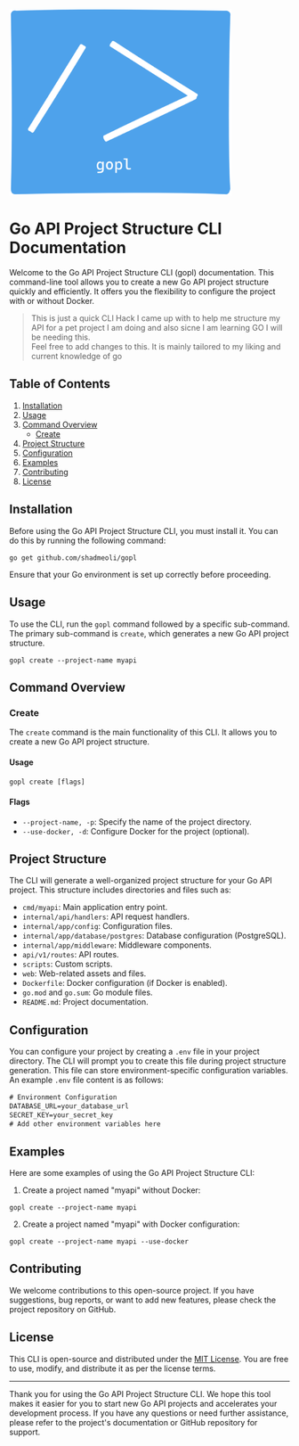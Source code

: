 <img src="./gopl-logo.png" alt="GoPL Logo" width="400">

# Go API Project Structure CLI Documentation

Welcome to the Go API Project Structure CLI (gopl) documentation. This command-line tool allows you to create a new Go API project structure quickly and efficiently. It offers you the flexibility to configure the project with or without Docker.

> This is just a quick CLI Hack I came up with to help me structure my API for a pet project I am doing and also sicne I am learning GO I will be needing this. <br> Feel free to add changes to this. It is mainly tailored to my liking and current knowledge of go <br>

## Table of Contents

1. [Installation](#installation)
2. [Usage](#usage)
3. [Command Overview](#command-overview)
   - [Create](#create-command)
4. [Project Structure](#project-structure)
5. [Configuration](#configuration)
6. [Examples](#examples)
7. [Contributing](#contributing)
8. [License](#license)

## Installation <a name="installation"></a>

Before using the Go API Project Structure CLI, you must install it. You can do this by running the following command:

```shell
go get github.com/shadmeoli/gopl
```

Ensure that your Go environment is set up correctly before proceeding.

## Usage <a name="usage"></a>

To use the CLI, run the `gopl` command followed by a specific sub-command. The primary sub-command is `create`, which generates a new Go API project structure.

```shell
gopl create --project-name myapi
```

## Command Overview <a name="command-overview"></a>

### Create <a name="create-command"></a>

The `create` command is the main functionality of this CLI. It allows you to create a new Go API project structure.

#### Usage

```shell
gopl create [flags]
```

#### Flags

- `--project-name, -p`: Specify the name of the project directory.
- `--use-docker, -d`: Configure Docker for the project (optional).

## Project Structure <a name="project-structure"></a>

The CLI will generate a well-organized project structure for your Go API project. This structure includes directories and files such as:

- `cmd/myapi`: Main application entry point.
- `internal/api/handlers`: API request handlers.
- `internal/app/config`: Configuration files.
- `internal/app/database/postgres`: Database configuration (PostgreSQL).
- `internal/app/middleware`: Middleware components.
- `api/v1/routes`: API routes.
- `scripts`: Custom scripts.
- `web`: Web-related assets and files.
- `Dockerfile`: Docker configuration (if Docker is enabled).
- `go.mod` and `go.sum`: Go module files.
- `README.md`: Project documentation.

## Configuration <a name="configuration"></a>

You can configure your project by creating a `.env` file in your project directory. The CLI will prompt you to create this file during project structure generation. This file can store environment-specific configuration variables. An example `.env` file content is as follows:

```shell
# Environment Configuration
DATABASE_URL=your_database_url
SECRET_KEY=your_secret_key
# Add other environment variables here
```

## Examples <a name="examples"></a>

Here are some examples of using the Go API Project Structure CLI:

1. Create a project named "myapi" without Docker:

```shell
gopl create --project-name myapi
```

2. Create a project named "myapi" with Docker configuration:

```shell
gopl create --project-name myapi --use-docker
```

## Contributing <a name="contributing"></a>

We welcome contributions to this open-source project. If you have suggestions, bug reports, or want to add new features, please check the project repository on GitHub.

## License <a name="license"></a>

This CLI is open-source and distributed under the [MIT License](https://opensource.org/licenses/MIT). You are free to use, modify, and distribute it as per the license terms.

---

Thank you for using the Go API Project Structure CLI. We hope this tool makes it easier for you to start new Go API projects and accelerates your development process. If you have any questions or need further assistance, please refer to the project's documentation or GitHub repository for support.
